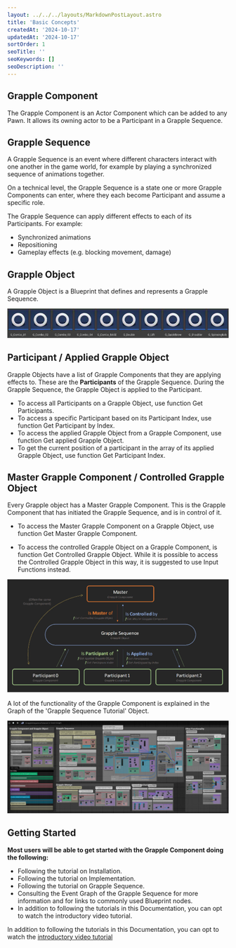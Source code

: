 ```yaml
---
layout: ../../../layouts/MarkdownPostLayout.astro
title: 'Basic Concepts'
createdAt: '2024-10-17'
updatedAt: '2024-10-17'
sortOrder: 1
seoTitle: ''
seoKeywords: []
seoDescription: ''
---
```


## Grapple Component

The Grapple Component is an Actor Component which can be added to any Pawn. It allows its owning actor to be a Participant in a Grapple Sequence.

## Grapple Sequence

A Grapple Sequence is an event where different characters interact with one another in the game world, for example by playing a synchronized sequence of animations together.

On a technical level, the Grapple Sequence is a state one or more Grapple Components can enter, where they each become Participant and assume a specific role.

The Grapple Sequence can apply different effects to each of its Participants. For example:

* Synchronized animations
* Repositioning
* Gameplay effects (e.g. blocking movement, damage)

## Grapple Object

A Grapple Object is a Blueprint that defines and represents a Grapple Sequence. 

![](../../../assets/grapple-component/basic-concepts-3.jpg)

## Participant / Applied Grapple Object

Grapple Objects have a list of Grapple Components that they are applying effects to. These are the **Participants** of the Grapple Sequence. During the Grapple Sequence, the Grapple Object is applied to the Participant.

* To access all Participants on a Grapple Object, use function <span class="function">Get Participants</span>.
* To access a specific Participant based on its Participant Index, use function <span class="function">Get Participant by Index</span>.
* To access the applied Grapple Object from a Grapple Component, use function <span class="function">Get applied Grapple Object</span>.
* To get the current position of a participant in the array of its applied Grapple Object, use function 
<span class="function">Get Participant Index</span>.

## Master Grapple Component / Controlled Grapple Object

Every Grapple object has a Master Grapple Component. This is the Grapple Component that has initiated the Grapple Sequence, and is in control of it.

* To access the Master Grapple Component on a Grapple Object, use function Get Master Grapple Component.

* To access the controlled Grapple Object on a Grapple Component, is function Get Controlled Grapple Object. While it is possible to access the Controlled Grapple Object in this way, it is suggested to use Input Functions instead.

![](../../../assets/grapple-component/relations.jpg)

<div class="note">A lot of the functionality of the Grapple Component is explained in the Graph of the 'Grapple Sequence Tutorial' Object.</div>

![](../../../assets/grapple-component/basic-concepts-4.jpg)

## Getting Started

**Most users will be able to get started with the Grapple Component doing the following:**

- Following the tutorial on Installation.
- Following the tutorial on Implementation.
- Following the tutorial on Grapple Sequence.
- Consulting the Event Graph of the Grapple Sequence for more information and for links to commonly used Blueprint nodes.
- In addition to following the tutorials in this Documentation, you can opt to watch the introductory video tutorial.

In addition to following the tutorials in this Documentation, you can opt to watch the <a href="https://youtu.be/iCmOiVsCJYg" target="_blank">introductory video tutorial</a>
